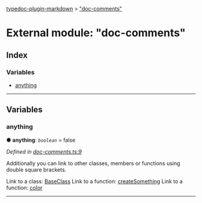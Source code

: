 [typedoc-plugin-markdown](../README.md) > ["doc-comments"](../modules/_doc_comments_.md)



# External module: "doc-comments"

## Index

### Variables

* [anything](_doc_comments_.md#anything)



---
## Variables
<a id="anything"></a>

###  anything

**●  anything**:  *`boolean`*  = false

*Defined in [doc-comments.ts:9](https://github.com/tgreyuk/typedoc-plugin-markdown/blob/master/tests/src/doc-comments.ts#L9)*



Additionally you can link to other classes, members or functions using double square brackets.

Link to a class: [BaseClass](../classes/_classes_.baseclass.md) Link to a function: [createSomething](_functions_.md#createsomething) Link to a function: [color](_basic_types_.md#color)




___


